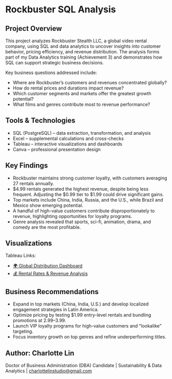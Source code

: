 # Rockbuster SQL Analysis
## Project Overview
This project analyzes Rockbuster Stealth LLC, a global video rental company, using SQL and data analytics to uncover insights into customer behavior, pricing efficiency, and revenue distribution. The analysis forms part of my Data Analytics training (Achievement 3) and demonstrates how SQL can support strategic business decisions.

Key business questions addressed include:
- Where are Rockbuster’s customers and revenues concentrated globally?
- How do rental prices and durations impact revenue?
- Which customer segments and markets offer the greatest growth potential?
- What films and genres contribute most to revenue performance?

## Tools & Technologies
- SQL (PostgreSQL) – data extraction, transformation, and analysis
- Excel – supplemental calculations and cross-checks
- Tableau – interactive visualizations and dashboards
- Canva – professional presentation design

## Key Findings
- Rockbuster maintains strong customer loyalty, with customers averaging 27 rentals annually.
- $4.99 rentals generated the highest revenue, despite being less frequent. Adjusting the $0.99 tier to $1.99 could drive significant gains.
- Top markets include China, India, Russia, and the U.S., while Brazil and Mexico show emerging potential.
- A handful of high-value customers contribute disproportionately to revenue, highlighting opportunities for loyalty programs.
- Genre analysis revealed that sports, sci-fi, animation, drama, and comedy are the most profitable.

## Visualizations  
Tableau Links: 
- [🌍 Global Distribution Dashboard](https://public.tableau.com/views/RockbusterGlobalDistribution2/GeographicDistribution)  
- [💰 Rental Rates & Revenue Analysis](https://public.tableau.com/views/3_10Visualizations_17475125686880/RentalRatesRevenue)

## Business Recommendations
- Expand in top markets (China, India, U.S.) and develop localized engagement strategies in Latin America.
- Optimize pricing by testing $1.99 entry-level rentals and bundling promotions at $2.99–$3.99.
- Launch VIP loyalty programs for high-value customers and “lookalike” targeting.
- Focus inventory growth on top genres and refine underperforming titles.


## Author: Charlotte Lin
Doctor of Business Administration (DBA) Candidate | Sustainability & Data Analytics | charlottelinstudio@gmail.com
